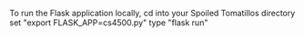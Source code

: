 To run the Flask application locally,
cd into your Spoiled Tomatillos directory 
set "export FLASK_APP=cs4500.py"
type "flask run"
